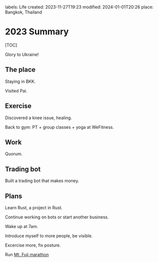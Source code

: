 labels: Life
created: 2023-11-27T19:23
modified: 2024-01-01T20:26
place: Bangkok, Thailand

# 2023 Summary

[TOC]

Glory to Ukraine!

## The place

Staying in BKK.

Visited Pai.

## Exercise

Discovered a knee issue, healing.

Back to gym: PT + group classes + yoga at WeFitness.

## Work

Quorum.

## Trading bot

Built a trading bot that makes money.

## Plans

Learn Rust, a project in Rust.

Continue working on bots or start another business.

Wake up at 7am.

Introduce myself to more people, be visible.

Excercise more, fix posture.

Run [Mt. Fuji marathon](https://mtfujimarathon.com/english/)
